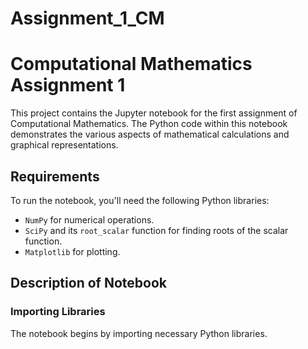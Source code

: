 # Assignment_1_CM

# Computational Mathematics Assignment 1

This project contains the Jupyter notebook for the first assignment of Computational Mathematics. The Python code within this notebook demonstrates the various aspects of mathematical calculations and graphical representations.

## Requirements
To run the notebook, you'll need the following Python libraries:

- `NumPy` for numerical operations.
- `SciPy` and its `root_scalar` function for finding roots of the scalar function.
- `Matplotlib` for plotting.

## Description of Notebook

### Importing Libraries

The notebook begins by importing necessary Python libraries.
